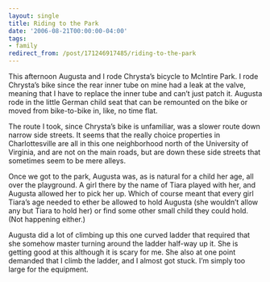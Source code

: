 ```yaml
---
layout: single
title: Riding to the Park
date: '2006-08-21T00:00:00-04:00'
tags:
- family
redirect_from: /post/171246917485/riding-to-the-park
---
```

This afternoon Augusta and I rode Chrysta&rsquo;s bicycle to McIntire Park. I rode Chrysta&rsquo;s bike since the rear inner tube on mine had a leak at the valve, meaning that I have to replace the inner tube and can&rsquo;t just patch it. Augusta rode in the little German child seat that can be remounted on the bike or moved from bike-to-bike in, like, no time flat.

The route I took, since Chrysta&rsquo;s bike is unfamiliar, was a slower route down narrow side streets. It seems that the really choice properties in Charlottesville are all in this one neighborhood north of the University of Virginia, and are not on the main roads, but are down these side streets that sometimes seem to be mere alleys.

Once we got to the park, Augusta was, as is natural for a child her age, all over the playground. A girl there by the name of Tiara played with her, and Augusta allowed her to pick her up. Which of course meant that every girl Tiara&rsquo;s age needed to ether be allowed to hold Augusta (she wouldn&rsquo;t allow any but Tiara to hold her) or find some other small child they could hold. (Not happening either.)

Augusta did a lot of climbing up this one curved ladder that required that she somehow master turning around the ladder half-way up it. She is getting good at this although it is scary for me. She also at one point demanded that I climb the ladder, and I almost got stuck. I&rsquo;m simply too large for the equipment.
